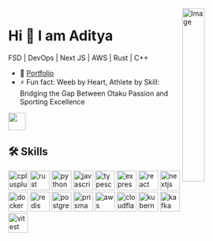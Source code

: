<picture>
  <img src="https://github.com/lassiecoder/lassiecoder/assets/17312616/2ae4d51a-1aae-45b9-86ae-75d01eb6e446" align="right" width="30%" alt="Image">
</picture>

# Hi 👋 I am Aditya
FSD | DevOps | Next JS | AWS | Rust | C++

* 🚀 [Portfolio](https://iditya.tech)
* ⚡ Fun fact: Weeb by Heart, Athlete by Skill: Bridging the Gap Between Otaku Passion and Sporting Excellence
<img src="https://cultofthepartyparrot.com/parrots/hd/laptop_parrot.gif" width="35" height="35"/>

<!--
## 🔗 Links
[![linkedin](https://raw.githubusercontent.com/maurodesouza/profile-readme-generator/master/src/assets/icons/social/linkedin/default.svg)](https://www.linkedin.com/in/iditya/)
[![twitter](https://raw.githubusercontent.com/maurodesouza/profile-readme-generator/master/src/assets/icons/social/twitter/default.svg)](https://twitter.com/am44910606)
[![discord](https://raw.githubusercontent.com/maurodesouza/profile-readme-generator/master/src/assets/icons/social/discord/default.svg)](https://discordapp.com/users/idityage)
[![telegram](https://raw.githubusercontent.com/maurodesouza/profile-readme-generator/master/src/assets/icons/social/telegram/default.svg)](https://t.me/idityage)
[![gmail](https://raw.githubusercontent.com/maurodesouza/profile-readme-generator/master/src/assets/icons/social/gmail/default.svg)](mailto:am44910606@gmail.com?subject=Hello%20!)
-->

## 🛠 Skills
[<img src="https://skillicons.dev/icons?i=cpp" width="40" height="40" alt="cplusplus logo" />](https://isocpp.org/)
[<img src="https://skillicons.dev/icons?i=rust" width="40" height="40" alt="rust logo" />](https://www.rust-lang.org/)
[<img src="https://skillicons.dev/icons?i=py" width="40" height="40" alt="python logo" />](https://www.python.org/)
[<img src="https://skillicons.dev/icons?i=js" width="40" height="40" alt="javascript logo" />](https://developer.mozilla.org/en-US/docs/Web/JavaScript)
[<img src="https://cdn.jsdelivr.net/gh/devicons/devicon/icons/typescript/typescript-original.svg" width="40" height="40" alt="typescript logo" />](https://www.typescriptlang.org/)
[<img src="https://skillicons.dev/icons?i=express" width="40" height="40" alt="express logo" />](https://expressjs.com/)
[<img src="https://skillicons.dev/icons?i=react" width="40" height="40" alt="react logo" />](https://react.dev/)
[<img src="https://skillicons.dev/icons?i=nextjs" width="40" height="40" alt="nextjs logo" />](https://nextjs.org/)
[<img src="https://skillicons.dev/icons?i=docker" width="40" height="40" alt="docker logo" />](https://www.docker.com/)
[<img src="https://skillicons.dev/icons?i=redis" width="40" height="40" alt="redis logo" />](https://redis.io/)
[<img src="https://skillicons.dev/icons?i=postgres" width="40" height="40" alt="postgresql logo" />](https://www.postgresql.org/)
[<img src="https://skillicons.dev/icons?i=prisma" width="40" height="40" alt="prisma logo" />](https://www.prisma.io/)
[<img src="https://skillicons.dev/icons?i=aws" width="40" height="40" alt="aws logo" />](https://aws.amazon.com/)
[<img src="https://skillicons.dev/icons?i=cloudflare" width="40" height="40" alt="cloudflare logo" />](https://www.cloudflare.com/)
[<img src="https://skillicons.dev/icons?i=kubernetes" width="40" height="40" alt="kubernetes logo" />](https://kubernetes.io/)
[<img src="https://skillicons.dev/icons?i=kafka" width="40" height="40" alt="kafka logo" />](https://kafka.apache.org/)
[<img src="https://www.tech-stack-icons.com/assets/light/vitest.svg" width="40" height="40" alt="vitest logo" />](https://vitest.dev/)

<!-- [![Discord Presence](https://lanyard.cnrad.dev/api/768679363767697430)](https://discord.com/users/768679363767697430) -->
<!-- ![LeetCode Stats](https://leetcard.jacoblin.cool/idityage?theme=dark&font=ABeeZee) -->

